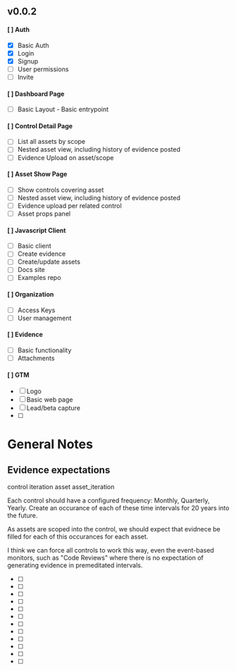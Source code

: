 ## v0.0.2

#### [ ] Auth
- [x] Basic Auth
- [x] Login
- [x] Signup
- [ ] User permissions
- [ ] Invite

#### [ ] Dashboard Page 
- [ ] Basic Layout - Basic entrypoint

#### [ ] Control Detail Page
- [ ] List all assets by scope
- [ ] Nested asset view, including history of evidence posted
- [ ] Evidence Upload on asset/scope

#### [ ] Asset Show Page
- [ ] Show controls covering asset
- [ ] Nested asset view, including history of evidence posted
- [ ] Evidence upload per related control
- [ ] Asset props panel

#### [ ] Javascript Client
- [ ] Basic client
- [ ] Create evidence
- [ ] Create/update assets
- [ ] Docs site
- [ ] Examples repo

#### [ ] Organization
- [ ] Access Keys
- [ ] User management

#### [ ] Evidence
- [ ] Basic functionality
- [ ] Attachments

#### [ ] GTM
- [ ] Logo
- [ ] Basic web page
- [ ] Lead/beta capture
- [ ]


# General Notes
## Evidence expectations

control
iteration
asset
asset_iteration

Each control should have a configured frequency: Monthly, Quarterly, Yearly. Create an occurance of each of these time intervals for 20 years into the future.

As assets are scoped into the control, we should expect that evidnece be filled for each of this occurances for each asset. 

I think we can force all controls to work this way, even the event-based monitors, such as "Code Reviews" where there is no expectation of generating evidence in premeditated intervals.


- [ ]
- [ ]
- [ ]
- [ ]
- [ ]
- [ ]
- [ ]
- [ ]
- [ ]
- [ ]
- [ ]
- [ ]
